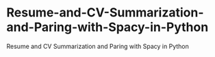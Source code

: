 # Resume-and-CV-Summarization-and-Paring-with-Spacy-in-Python
Resume and CV Summarization and Paring with Spacy in Python
